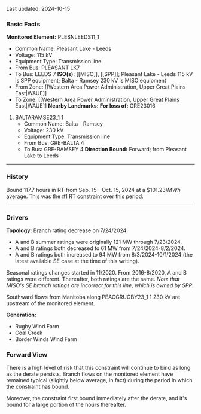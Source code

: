 Last updated: 2024-10-15
### Basic Facts
**Monitored Element:** PLESNLEEDS11_1
- Common Name: Pleasant Lake - Leeds
- Voltage: 115 kV
- Equipment Type: Transmission line
- From Bus: PLEASANT LK7
- To Bus: LEEDS 7
**ISO(s):** [[MISO]], [[SPP]]; Pleasant Lake - Leeds 115 kV is SPP equipment; Balta - Ramsey 230 kV is MISO equipment
- From Zone: [[Western Area Power Administration, Upper Great Plains East|WAUE]]
- To Zone: [[Western Area Power Administration, Upper Great Plains East|WAUE]]
**Nearby Landmarks:**
**For loss of:** GRE23016
1. BALTARAMSE23_1 1
    - Common Name: Balta - Ramsey
    - Voltage: 230 kV
	- Equipment Type: Transmission line
    - From Bus: GRE-BALTA 4
    - To Bus: GRE-RAMSEY 4
**Direction Bound:** Forward; from Pleasant Lake to Leeds
---
### History
Bound 117.7 hours in RT from Sep. 15 - Oct. 15, 2024 at a $\$101.23/MWh$ average. This was the #1 RT constraint over this period.

---
### Drivers
**Topology:**
Branch rating decrease on 7/24/2024
- A and B summer ratings were originally 121 MW through 7/23/2024.
- A and B ratings both decreased to 61 MW from 7/24/2024-8/2/2024.
- A and B ratings both increased to 94 MW from 8/3/2024-10/1/2024 (the latest available SE case at the time of this writing).

Seasonal ratings changes started in 11/2020. From 2016-8/2020, A and B ratings were different. Thereafter, both ratings are the same. *Note that MISO's SE branch ratings are incorrect for this line, which is owned by SPP.*

Southward flows from Manitoba along PEACGRUGBY23_1 1 230 kV are upstream of the monitored element.

**Generation:**
- Rugby Wind Farm
- Coal Creek
- Border Winds Wind Farm

### Forward View
There is a high level of risk that this constraint will continue to bind as long as the derate persists. Branch flows on the monitored element have remained typical (slightly below average, in fact) during the period in which the constraint has bound.

Moreover, the constraint first bound immediately after the derate, and it's bound for a large portion of the hours thereafter.